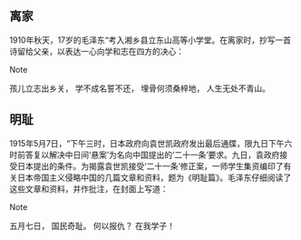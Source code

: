 ## 离家

1910年秋天，17岁的毛泽东“考入湘乡县立东山高等小学堂。在离家时，抄写一首诗留给父亲，以表达一心向学和志在四方的决心：

>[!note] 
>孩儿立志出乡关，
>学不成名誓不还，
>埋骨何须桑梓地，
>人生无处不青山。

## 明耻

1915年5月7日，“下午三时，日本政府向袁世凯政府发出最后通牒，限九日下午六时前答复以解决中日间‘悬案’为名向中国提出的‘二十一条’要求。九日，袁政府接受日本提出的条件。为揭露袁世凯接受‘二十一条’修正案，一师学生集资编印了有关日本帝国主义侵略中国的几篇文章和资料，题为《明耻篇》。毛泽东仔细阅读了这些文章和资料，并作批注，在封面上写道：

>[!note]
>五月七日，
>国民奇耻。
>何以报仇？
>在我学子！

